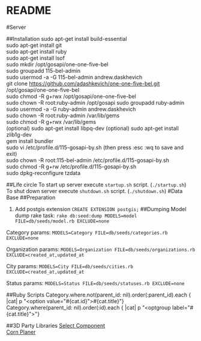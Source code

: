 # README

#Server  

##Installation
sudo apt-get install build-essential  
sudo apt-get install git  
sudo apt-get install ruby  
sudo apt-get install lsof  
sudo mkdir /opt/gosapi/one-one-five-bel  
sudo groupadd 115-bel-admin  
sudo usermod -a -G 115-bel-admin andrew.daskhevich  
git clone https://github.com/adashkevich/one-one-five-bel.git /opt/gosapi/one-one-five-bel  
sudo chmod -R g+rwx /opt/gosapi/one-one-five-bel  
sudo chown -R root:ruby-admin /opt/gosapi
sudo groupadd ruby-admin  
sudo usermod -a -G ruby-admin andrew.daskhevich  
sudo chown -R root:ruby-admin /var/lib/gems  
sudo chmod -R g+rwx /var/lib/gems  
(optional) sudo apt-get install libpq-dev
(optional) sudo apt-get install zlib1g-dev  
gem install bundler  
sudo vi /etc/profile.d/115-gosapi-by.sh (then press :esc :wq to save and exit)  
sudo chown -R root:115-bel-admin /etc/profile.d/115-gosapi-by.sh  
sudo chmod -R g+rw /etc/profile.d/115-gosapi-by.sh  
sudo dpkg-reconfigure tzdata

##Life circle
To start up server execute `startup.sh` script. (`./startup.sh`)  
To shut down server execute `shutdown.sh` script. (`./shutdown.sh`) 
#Data Base
##Preparation
1. Add postgis extension
`CREATE EXTENSION postgis;`
##Dumping
Model dump rake task:
`rake db:seed:dump MODELS=model FILE=db/seeds/model.rb EXCLUDE=none`

Category params:
`MODELS=Category FILE=db/seeds/categories.rb EXCLUDE=none`

Organization params:
`MODELS=Organization FILE=db/seeds/organizations.rb EXCLUDE=created_at,updated_at`

City params:
`MODELS=City FILE=db/seeds/cities.rb EXCLUDE=created_at,updated_at`

Status params:
`MODELS=Status FILE=db/seeds/statuses.rb EXCLUDE=none`

##Ruby Scripts
Category.where.not(parent_id: nil).order(:parent_id).each { |cat|  p "<option value=\"#{cat.id}\">#{cat.title}</option>"}  
Category.where(parent_id: nil).order(:id).each { |cat|  p "<optgroup label=\"#{cat.title}\">"}  

##3D Party Libraries
[Select Component](https://developer.snapappointments.com/bootstrap-select)  
[Corn Planer](https://github.com/javan/whenever)  